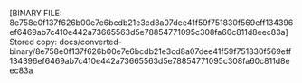 [BINARY FILE: 8e758e0f137f626b00e7e6bcdb21e3cd8a07dee41f59f751830f569eff134396ef6469ab7c410e442a73665563d5e78854771095c308fa60c811d8eec83a]
Stored copy: docs/converted-binary/8e758e0f137f626b00e7e6bcdb21e3cd8a07dee41f59f751830f569eff134396ef6469ab7c410e442a73665563d5e78854771095c308fa60c811d8eec83a
